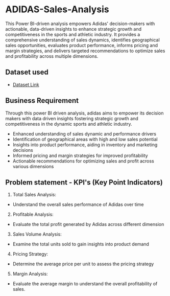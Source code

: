 # ADIDAS-Sales-Analysis

This Power BI-driven analysis empowers Adidas' decision-makers with actionable, data-driven insights to enhance strategic growth and competitiveness in the sports and athletic industry. It provides a comprehensive understanding of sales dynamics, identifies geographical sales opportunities, evaluates product performance, informs pricing and margin strategies, and delivers targeted recommendations to optimize sales and profitability across multiple dimensions.

## Dataset used
- <a href="https://github.com/Rupasinghe99/ADIDAS-Sales-Analysis/blob/main/Adidas%20US%20Sales%20Datasets.xlsx">Dataset Link</a>

## Business Requirement
Through this power BI driven analysis, adidas aims to empower its decision makers with data driven insights fostering strategic growth and competitiveness in the dynamic sports and athletic industry.
- Enhanced understanding of sales dynamic and performance drivers
- Identification of geographical areas with high and low sales potential
- Insights into product performance, aiding in inventory and marketing decisions
- Informed pricing and margin strategies for improved profitability
- Actionable recommendations for optimizing sales and profit across various dimensions

## Problem statement - KPI's (Key Point Indicators)
1. Total Sales Analysis:
- Understand the overall sales performance of Adidas over time
2. Profitable Analysis:
- Evaluate the total profit generated by Adidas across different dimension
3. Sales Volume Analysis:
- Examine the total units sold to gain insights into product demand
4. Pricing Strategy:
- Determine the average price per unit to assess the pricing strategy
5. Margin Analysis:
- Evaluate the average margin to understand the overall profitability of sales. 
